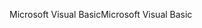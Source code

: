 <span data-ttu-id="63bc3-101">Microsoft Visual Basic</span><span class="sxs-lookup"><span data-stu-id="63bc3-101">Microsoft Visual Basic</span></span>